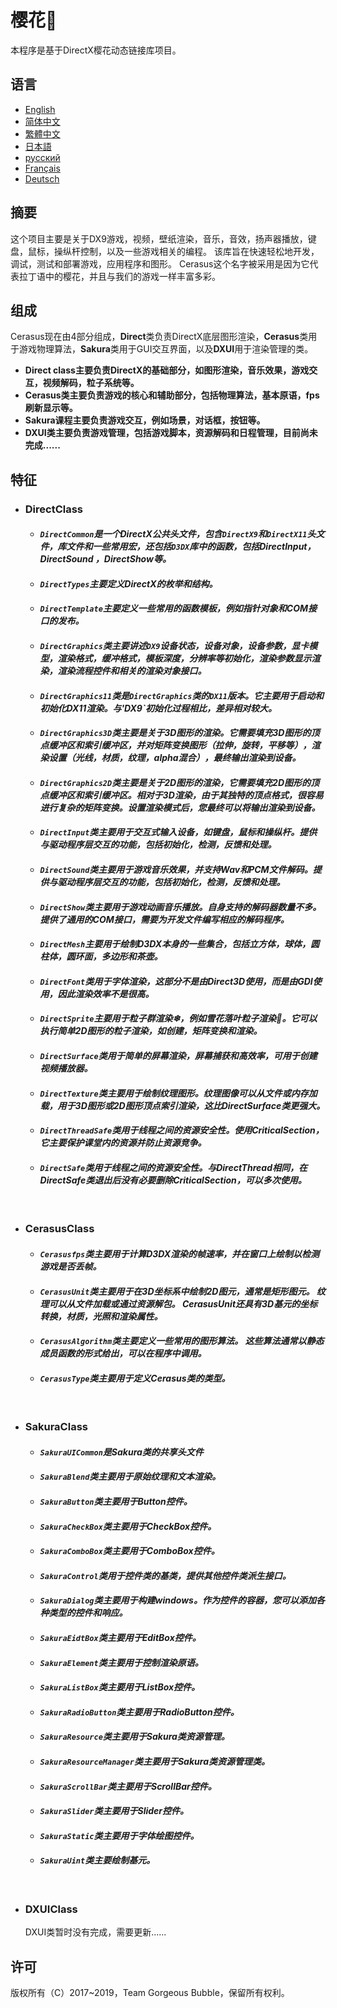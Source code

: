 # 樱花🌸
本程序是基于DirectX樱花动态链接库项目。

## 语言
  * [English](https://github.com/Alopex6414/Cerasus/blob/master/README.md)
  * [简体中文](https://github.com/Alopex6414/Cerasus/blob/master/README_ZH_CN.md)
  * [繁體中文](https://github.com/Alopex6414/Cerasus/blob/master/README_ZH_TW.md)
  * [日本語](https://github.com/Alopex6414/Cerasus/blob/master/README_JA_JP.md)
  * [русский](https://github.com/Alopex6414/Cerasus/blob/master/README_RU_RU.md)
  * [Français](https://github.com/Alopex6414/Cerasus/blob/master/README_FR_FR.md)
  * [Deutsch](https://github.com/Alopex6414/Cerasus/blob/master/README_DE_DE.md)

## 摘要
这个项目主要是关于DX9游戏，视频，壁纸渲染，音乐，音效，扬声器播放，键盘，鼠标，操纵杆控制，以及一些游戏相关的编程。 该库旨在快速轻松地开发，调试，测试和部署游戏，应用程序和图形。 Cerasus这个名字被采用是因为它代表拉丁语中的樱花，并且与我们的游戏一样丰富多彩。

## 组成
Cerasus现在由4部分组成，**Direct**类负责DirectX底层图形渲染，**Cerasus**类用于游戏物理算法，**Sakura**类用于GUI交互界面，以及**DXUI**用于渲染管理的类。
* **Direct class主要负责DirectX的基础部分，如图形渲染，音乐效果，游戏交互，视频解码，粒子系统等。**
* **Cerasus类主要负责游戏的核心和辅助部分，包括物理算法，基本原语，fps刷新显示等。**
* **Sakura课程主要负责游戏交互，例如场景，对话框，按钮等。**
* **DXUI类主要负责游戏管理，包括游戏脚本，资源解码和日程管理，目前尚未完成......**

## 特征
  * ### DirectClass
    * #### *`DirectCommon`是一个DirectX公共头文件，包含`DirectX9`和`DirectX11`头文件，库文件和一些常用宏，还包括`D3DX`库中的函数，包括DirectInput，DirectSound ，DirectShow等。*
    * #### *`DirectTypes`主要定义DirectX的枚举和结构。*
    * #### *`DirectTemplate`主要定义一些常用的函数模板，例如指针对象和COM接口的发布。*
    * #### *`DirectGraphics`类主要讲述`DX9`设备状态，设备对象，设备参数，显卡模型，渲染格式，缓冲格式，模板深度，分辨率等初始化，渲染参数显示渲染，渲染流程控件和相关的渲染对象接口。*
    * #### *`DirectGraphics11`类是`DirectGraphics`类的`DX11`版本。它主要用于启动和初始化DX11渲染。与'DX9`初始化过程相比，差异相对较大。*
    * #### *`DirectGraphics3D`类主要是关于3D图形的渲染。它需要填充3D图形的顶点缓冲区和索引缓冲区，并对矩阵变换图形（拉伸，旋转，平移等），渲染设置（光线，材质，纹理，alpha混合），最终输出渲染到设备。*
    * #### *`DirectGraphics2D`类主要是关于2D图形的渲染，它需要填充2D图形的顶点缓冲区和索引缓冲区。相对于3D渲染，由于其独特的顶点格式，很容易进行复杂的矩阵变换。设置渲染模式后，您最终可以将输出渲染到设备。*
    * #### *`DirectInput`类主要用于交互式输入设备，如键盘，鼠标和操纵杆。提供与驱动程序层交互的功能，包括初始化，检测，反馈和处理。*
    * #### *`DirectSound`类主要用于游戏音乐效果，并支持Wav和PCM文件解码。提供与驱动程序层交互的功能，包括初始化，检测，反馈和处理。*
    * #### *`DirectShow`类主要用于游戏动画音乐播放。自身支持的解码器数量不多。提供了通用的COM接口，需要为开发文件编写相应的解码程序。*
    * #### *`DirectMesh`主要用于绘制D3DX本身的一些集合，包括立方体，球体，圆柱体，圆环面，多边形和茶壶。*
    * #### *`DirectFont`类用于字体渲染，这部分不是由Direct3D使用，而是由GDI使用，因此渲染效率不是很高。*
    * #### *`DirectSprite`主要用于粒子群渲染❄，例如雪花落叶粒子渲染🍂。它可以执行简单2D图形的粒子渲染，如创建，矩阵变换和渲染。*
    * #### *`DirectSurface`类用于简单的屏幕渲染，屏幕捕获和高效率，可用于创建视频播放器。*
    * #### *`DirectTexture`类主要用于绘制纹理图形。纹理图像可以从文件或内存加载，用于3D图形或2D图形顶点索引渲染，这比DirectSurface类更强大。*
    * #### *`DirectThreadSafe`类用于线程之间的资源安全性。使用CriticalSection，它主要保护课堂内的资源并防止资源竞争。*
    * #### *`DirectSafe`类用于线程之间的资源安全性。与DirectThread相同，在DirectSafe类退出后没有必要删除CriticalSection，可以多次使用。*
    &nbsp;
  * ### CerasusClass
    * #### *`Cerasusfps`类主要用于计算D3DX渲染的帧速率，并在窗口上绘制以检测游戏是否丢帧。*
    * #### *`CerasusUnit`类主要用于在3D坐标系中绘制2D图元，通常是矩形图元。 纹理可以从文件加载或通过资源解包。 CerasusUnit还具有3D基元的坐标转换，材质，光照和渲染属性。*
    * #### *`CerasusAlgorithm`类主要定义一些常用的图形算法。 这些算法通常以静态成员函数的形式给出，可以在程序中调用。*
    * #### *`CerasusType`类主要用于定义Cerasus类的类型。*
    &nbsp;
  * ### SakuraClass
    * #### *`SakuraUICommon`是Sakura类的共享头文件*
    * #### *`SakuraBlend`类主要用于原始纹理和文本渲染。*
    * #### *`SakuraButton`类主要用于Button控件。*
    * #### *`SakuraCheckBox`类主要用于CheckBox控件。*
    * #### *`SakuraComboBox`类主要用于ComboBox控件。*
    * #### *`SakuraControl`类用于控件类的基类，提供其他控件类派生接口。*
    * #### *`SakuraDialog`类主要用于构建windows。作为控件的容器，您可以添加各种类型的控件和响应。*
    * #### *`SakuraEidtBox`类主要用于EditBox控件。*
    * #### *`SakuraElement`类主要用于控制渲染原语。*
    * #### *`SakuraListBox`类主要用于ListBox控件。*
    * #### *`SakuraRadioButton`类主要用于RadioButton控件。*
    * #### *`SakuraResource`类主要用于Sakura类资源管理。*
    * #### *`SakuraResourceManager`类主要用于Sakura类资源管理类。*
    * #### *`SakuraScrollBar`类主要用于ScrollBar控件。*
    * #### *`SakuraSlider`类主要用于Slider控件。*
    * #### *`SakuraStatic`类主要用于字体绘图控件。*
    * #### *`SakuraUint`类主要绘制基元。*
    &nbsp;
  * ### DXUIClass
    DXUI类暂时没有完成，需要更新......
    &nbsp;
    
## 许可
   版权所有（C）2017~2019，Team Gorgeous Bubble，保留所有权利。
